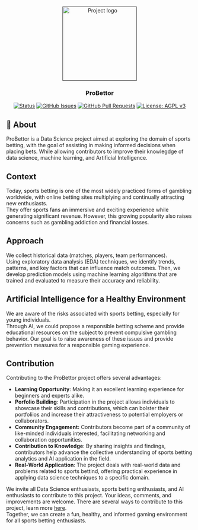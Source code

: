 <p align="center">
  <a href="" rel="noopener">
 <img width=200px height=200px src="https://i.imgur.com/6wj0hh6.jpg" alt="Project logo"></a>
</p>

<h3 align="center">ProBettor</h3>

<div align="center">

  [![Status](https://img.shields.io/badge/status-active-success.svg)]() 
  [![GitHub Issues](https://img.shields.io/github/issues/Hardfive/ProBettor.svg)](https://github.com/Hardfive/ProBettor/issues)
  [![GitHub Pull Requests](https://img.shields.io/github/issues-pr/Hardfive/ProBettor.svg)](https://github.com/Hardfive/ProBettor/pulls)
  [![License: AGPL v3](https://img.shields.io/badge/License-AGPL_v3-blue.svg)](https://www.gnu.org/licenses/agpl-3.0)

</div>

## 🧐 About <a name = "about"></a>
ProBettor is a Data Science project aimed at exploring the domain of sports betting, with the goal of assisting in making informed decisions when placing bets.
While allowing contributors to improve their knowlegdge of data science, machine learning, and Artificial Intelligence.

## Context
Today, sports betting is one of the most widely practiced forms of gambling worldwide, with online betting sites multiplying and continually attracting new enthusiasts.\
They offer sports fans an immersive and exciting experience while generating significant revenue. However, this growing popularity also raises concerns such as gambling addiction and financial losses.

## Approach
We collect historical data (matches, players, team performances).\
Using exploratory data analysis (EDA) techniques, we identify trends, patterns, and key factors that can influence match outcomes. Then, we develop prediction models using machine learning algorithms that are trained and evaluated to measure their accuracy and reliability.

## Artificial Intelligence for a Healthy Environment
We are aware of the risks associated with sports betting, especially for young individuals.\
Through AI, we could propose a responsible betting scheme and provide educational resources on the subject to prevent compulsive gambling behavior. Our goal is to raise awareness of these issues and provide prevention measures for a responsible gaming experience.

## Contribution
Contributing to the ProBettor project offers several advantages:
- **Learning Opportunity**: Making it an excellent learning experience for beginners and experts alike.
- **Porfolio Building**: Participation in the project allows individuals to showcase their skills and contributions, which can bolster their portfoliios and increase their attractiveness to potential employers or collaborators.
- **Community Engagement:** Contributors become part of a community of like-minded individuals interested, facilitating networking and collaboration opportunities.
- **Contribution to Knowledge**: By sharing insights and findings, contributors help advance the collective understanding of sports betting analytics and AI application in the field.
- **Real-World Application**: The project deals with real-world data and problems related to sports bettind, offering practical experience in applying data science techniques to a specific domain.

We invite all Data Science enthusiasts, sports betting enthusiasts, and AI enthusiasts to contribute to this project. Your ideas, comments, and improvements are welcome. There are several ways to contribute to this project, learn more [here](./CONTRIBUTING.md).\
Together, we can create a fun, healthy, and informed gaming environment for all sports betting enthusiasts.
